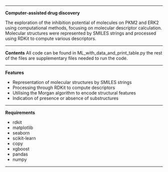 ___
**Computer-assisted drug discovery**

The exploration of the inhibition potential of molecules on PKM2 and ERK2 using computational methods, focusing on molecular descriptor calculation. Molecular structures were represented by SMILES strings and processed using RDKit to compute various descriptors.
___
**Contents**
All code can be found in ML_with_data_and_print_table.py the rest of the files are supplementary files needed to run the code.
___
**Features**
- Representation of molecular structures by SMILES strings
- Processing through RDKit to compute descriptors
- Utilising the Morgan algorithm to encode structural features
- Indication of presence or absence of substructures
___
**Requirements**
- rdkit
- matplotlib
- seaborn
- scikit-learn
- copy
- xgboost
- pandas
- numpy
___
